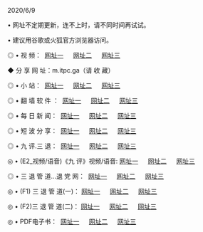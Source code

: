 <p>2020/6/9
<p>• 网址不定期更新，连不上时，请不同时间再试试。
<p>• 建议用谷歌或火狐官方浏览器访问。
<p>◎ • 视 频： 
<a href="http://hco.csso.press/" target="_blank">网址一</a> 　 
<a href="http://hao.csso.press/" target="_blank">网址二</a> 　 
<a href="http://hbo.csso.press/b.html" target="_blank">网址三</a>
<p>◆ 分 享 网 址：m.itpc.ga（请 收 藏） </p>

<p>◎ • 小 站：  
<a href="http://hco.csso.press/f.html" target="_blank">网址一</a> 　 
<a href="http://hao.csso.press/h.html" target="_blank">网址二</a> 　 
<a href="http://hbo.csso.press/k/" target="_blank">网址三</a></p>
<p>◎ • 翻 墙 软 件 ：  
<a href="http://hco.csso.press/ff/" target="_blank">网址一</a> 　 
<a href="http://hao.csso.press/s/read/a1_nd.html" target="_blank">网址二</a> 　 
<a href="http://hbo.csso.press/ff/index.html" target="_blank">网址三</a></p>
<p>◎ • 每 日 新 闻：  
<a href="http://hco.csso.press/day/" target="_blank">网址一</a> 　 
<a href="http://hao.csso.press/day/" target="_blank">网址二</a> 　 
<a href="http://hbo.csso.press/day/index.html" target="_blank">网址三</a></p>
<p>◎ • 短 波 分 享：  
<a href="http://hco.csso.press/h/" target="_blank">网址一</a> 　 
<a href="http://hao.csso.press/h/" target="_blank">网址二</a> 　 
<a href="http://hbo.csso.press/h/index.html" target="_blank">网址三</a></p>
<p>◎ • 九 评.三 退：  
<a href="http://hco.csso.press/t/" target="_blank">网址一</a> 　 
<a href="http://hao.csso.press/v2/index.html" target="_blank">网址二</a> 　 
<a href="http://hbo.csso.press/tt/index.html" target="_blank">网址三</a> 　</p>
<p>◎ • (E2_视频/语音)《九 评》视频/语音: 
<a href="http://hco.csso.press/7738.html" target="_blank">网址一</a> 　 
<a href="http://hao.csso.press/7614.html" target="_blank">网址二</a> 　 
<a href="http://hbo.csso.press/7633.html" target="_blank">网址三</a></p>
<p>◎ • 三 退 管 道...退 党 网：  
<a href="http://hco.csso.press/go/td1.html" target="_blank">网址一</a> 　 
<a href="http://hao.csso.press/go/td2.html" target="_blank">网址二</a> 　 
<a href="http://hbo.csso.press/go/td3.html" target="_blank">网址三</a></p>
<p>◎ • (F1) 三 退 管 道(一)： 
<a href="http://hco.csso.press/dd/" target="_blank">网址一</a> 　 
<a href="http://hao.csso.press/s/read/a1_tdx.html" target="_blank">网址二</a> 　 
<a href="http://hbo.csso.press/dd/" target="_blank">网址三</a></p>
<p>◎ • (F2)三 退 管 道(二)： 
<a href="http://hbo.csso.press/d/" target="_blank">网址一</a> 　 
<a href="http://hco.csso.press/d/index.html" target="_blank">网址二</a> 　 
<a href="http://hao.csso.press/d/" target="_blank">网址三</a></p>
<p>◎ • PDF电子书：  
<a href="http://hco.csso.press/p/" target="_blank">网址一</a> 　 
<a href="http://hao.csso.press/p/index.html" target="_blank">网址二</a> 　 
<a href="http://hbo.csso.press/p/" target="_blank">网址三</a></p>

